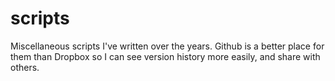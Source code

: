# scripts
Miscellaneous scripts I've written over the years. Github is a better place for them than Dropbox so I can see version history more easily, and share with others.
